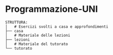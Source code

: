 # Programmazione-UNI

```
STRUTTURA:
│   # Esercizi svolti a casa e approfondimenti
├── casa
│   # Materiale delle lezioni
├── lezioni
│   # Materiale del tutorato
└── tutorato
```